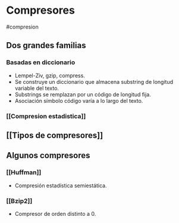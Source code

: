 # Compresores 
#compresion 
## Dos grandes familias
### Basadas en diccionario
- Lempel-Ziv, gzip, compress.
- Se construye un diccionario que almacena substring de longitud variable del texto.
- Substrings se remplazan por un código de longitud fija.
- Asociación símbolo código varía a lo largo del texto.
### [[Compresion estadistica]]
## [[Tipos de compresores]]
## Algunos compresores
### [[Huffman]]
- Compresión estadística semiestática.
### [[Bzip2]]
- Compresor de orden distinto a 0.